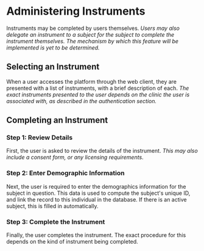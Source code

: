 # Administering Instruments

Instruments may be completed by users themselves. _Users may also delegate an instrument to a subject for the subject to complete the instrument themselves. The mechanism by which this feature will be implemented is yet to be determined._

## Selecting an Instrument

When a user accesses the platform through the web client, they are presented with a list of instruments, with a brief description of each. _The exact instruments presented to the user depends on the clinic the user is associated with, as described in the authentication section._

## Completing an Instrument

### Step 1: Review Details

First, the user is asked to review the details of the instrument. _This may also include a consent form, or any licensing requirements_.

### Step 2: Enter Demographic Information

Next, the user is required to enter the demographics information for the subject in question. This data is used to compute the subject's unique ID, and link the record to this individual in the database. If there is an active subject, this is filled in automatically.

### Step 3: Complete the Instrument

Finally, the user completes the instrument. The exact procedure for this depends on the kind of instrument being completed.
